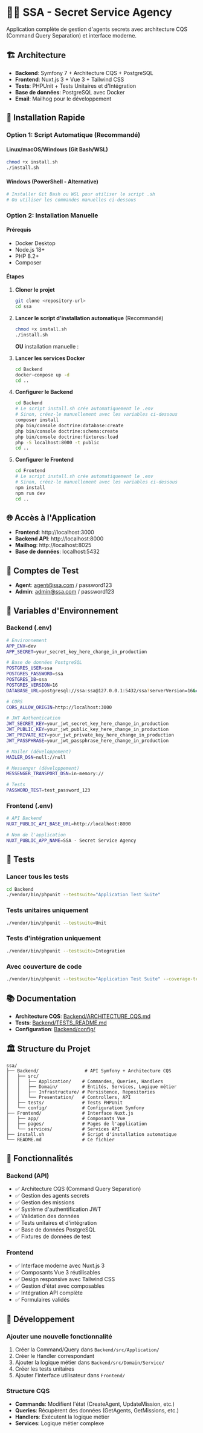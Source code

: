 # 🕵️‍♂️ SSA - Secret Service Agency

Application complète de gestion d'agents secrets avec architecture CQS (Command Query Separation) et interface moderne.

## 🏗️ Architecture

- **Backend**: Symfony 7 + Architecture CQS + PostgreSQL
- **Frontend**: Nuxt.js 3 + Vue 3 + Tailwind CSS
- **Tests**: PHPUnit + Tests Unitaires et d'Intégration
- **Base de données**: PostgreSQL avec Docker
- **Email**: Mailhog pour le développement

## 🚀 Installation Rapide

### Option 1: Script Automatique (Recommandé)

#### Linux/macOS/Windows (Git Bash/WSL)
```bash
chmod +x install.sh
./install.sh
```

#### Windows (PowerShell - Alternative)
```powershell
# Installer Git Bash ou WSL pour utiliser le script .sh
# Ou utiliser les commandes manuelles ci-dessous
```

### Option 2: Installation Manuelle

#### Prérequis
- Docker Desktop
- Node.js 18+
- PHP 8.2+
- Composer

#### Étapes
1. **Cloner le projet**
   ```bash
   git clone <repository-url>
   cd ssa
   ```

2. **Lancer le script d'installation automatique** (Recommandé)
   ```bash
   chmod +x install.sh
   ./install.sh
   ```
   
   **OU** installation manuelle :

3. **Lancer les services Docker**
   ```bash
   cd Backend
   docker-compose up -d
   cd ..
   ```

4. **Configurer le Backend**
   ```bash
   cd Backend
   # Le script install.sh crée automatiquement le .env
   # Sinon, créez-le manuellement avec les variables ci-dessous
   composer install
   php bin/console doctrine:database:create
   php bin/console doctrine:schema:create
   php bin/console doctrine:fixtures:load
   php -S localhost:8000 -t public
   cd ..
   ```

5. **Configurer le Frontend**
   ```bash
   cd Frontend
   # Le script install.sh crée automatiquement le .env
   # Sinon, créez-le manuellement avec les variables ci-dessous
   npm install
   npm run dev
   cd ..
   ```

## 🌐 Accès à l'Application

- **Frontend**: http://localhost:3000
- **Backend API**: http://localhost:8000
- **Mailhog**: http://localhost:8025
- **Base de données**: localhost:5432

## 👥 Comptes de Test

- **Agent**: agent@ssa.com / password123
- **Admin**: admin@ssa.com / password123

## 🔧 Variables d'Environnement

### Backend (.env)
```bash
# Environnement
APP_ENV=dev
APP_SECRET=your_secret_key_here_change_in_production

# Base de données PostgreSQL
POSTGRES_USER=ssa
POSTGRES_PASSWORD=ssa
POSTGRES_DB=ssa
POSTGRES_VERSION=16
DATABASE_URL=postgresql://ssa:ssa@127.0.0.1:5432/ssa?serverVersion=16&charset=utf8

# CORS
CORS_ALLOW_ORIGIN=http://localhost:3000

# JWT Authentication
JWT_SECRET_KEY=your_jwt_secret_key_here_change_in_production
JWT_PUBLIC_KEY=your_jwt_public_key_here_change_in_production
JWT_PRIVATE_KEY=your_jwt_private_key_here_change_in_production
JWT_PASSPHRASE=your_jwt_passphrase_here_change_in_production

# Mailer (développement)
MAILER_DSN=null://null

# Messenger (développement)
MESSENGER_TRANSPORT_DSN=in-memory://

# Tests
PASSWORD_TEST=test_password_123
```

### Frontend (.env)
```bash
# API Backend
NUXT_PUBLIC_API_BASE_URL=http://localhost:8000

# Nom de l'application
NUXT_PUBLIC_APP_NAME=SSA - Secret Service Agency
```

## 🧪 Tests

### Lancer tous les tests
```bash
cd Backend
./vendor/bin/phpunit --testsuite="Application Test Suite"
```

### Tests unitaires uniquement
```bash
./vendor/bin/phpunit --testsuite=Unit
```

### Tests d'intégration uniquement
```bash
./vendor/bin/phpunit --testsuite=Integration
```

### Avec couverture de code
```bash
./vendor/bin/phpunit --testsuite="Application Test Suite" --coverage-text
```

## 📚 Documentation

- **Architecture CQS**: [Backend/ARCHITECTURE_CQS.md](Backend/ARCHITECTURE_CQS.md)
- **Tests**: [Backend/TESTS_README.md](Backend/TESTS_README.md)
- **Configuration**: [Backend/config/](Backend/config/)

## 🏛️ Structure du Projet

```
ssa/
├── Backend/                 # API Symfony + Architecture CQS
│   ├── src/
│   │   ├── Application/    # Commandes, Queries, Handlers
│   │   ├── Domain/         # Entités, Services, Logique métier
│   │   ├── Infrastructure/ # Persistence, Repositories
│   │   └── Presentation/   # Controllers, API
│   ├── tests/              # Tests PHPUnit
│   └── config/             # Configuration Symfony
├── Frontend/               # Interface Nuxt.js
│   ├── app/                # Composants Vue
│   ├── pages/              # Pages de l'application
│   └── services/           # Services API
├── install.sh              # Script d'installation automatique
└── README.md               # Ce fichier
```

## 🔧 Fonctionnalités

### Backend (API)
- ✅ Architecture CQS (Command Query Separation)
- ✅ Gestion des agents secrets
- ✅ Gestion des missions
- ✅ Système d'authentification JWT
- ✅ Validation des données
- ✅ Tests unitaires et d'intégration
- ✅ Base de données PostgreSQL
- ✅ Fixtures de données de test

### Frontend
- ✅ Interface moderne avec Nuxt.js 3
- ✅ Composants Vue 3 réutilisables
- ✅ Design responsive avec Tailwind CSS
- ✅ Gestion d'état avec composables
- ✅ Intégration API complète
- ✅ Formulaires validés

## 🚀 Développement

### Ajouter une nouvelle fonctionnalité
1. Créer la Command/Query dans `Backend/src/Application/`
2. Créer le Handler correspondant
3. Ajouter la logique métier dans `Backend/src/Domain/Service/`
4. Créer les tests unitaires
5. Ajouter l'interface utilisateur dans `Frontend/`

### Structure CQS
- **Commands**: Modifient l'état (CreateAgent, UpdateMission, etc.)
- **Queries**: Récupèrent des données (GetAgents, GetMissions, etc.)
- **Handlers**: Exécutent la logique métier
- **Services**: Logique métier complexe
